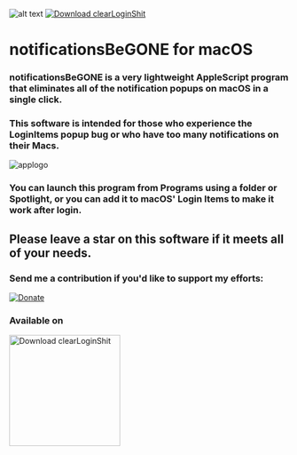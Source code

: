 ![alt text](https://img.shields.io/badge/Release-Stable-green)
[![Download clearLoginShit](https://img.shields.io/sourceforge/dm/clearloginshit.svg)](https://sourceforge.net/projects/clearloginshit/files/latest/download)
# notificationsBeGONE for macOS 
### notificationsBeGONE is a very lightweight AppleScript program that eliminates all of the notification popups on macOS in a single click.
### This software is intended for those who experience the LoginItems popup bug or who have too many notifications on their Macs.

![applogo](https://i.imgur.com/mnm2GrD.png)

### You can launch this program from Programs using a folder or Spotlight, or you can add it to macOS' Login Items to make it work after login.
## Please leave a star on this software if it meets all of your needs.

### Send me a contribution if you'd like to support my efforts: 
[![Donate](https://img.shields.io/badge/Donate-PayPal-blue.svg)](https://paypal.com/karolpszo)

### Available on
<a href="https://sourceforge.net/p/clearloginshit/"><img alt="Download clearLoginShit" src="https://sourceforge.net/sflogo.php?type=17&group_id=3611141" width=200></a>
